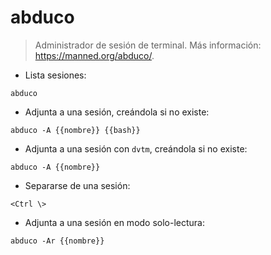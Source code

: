 # abduco

> Administrador de sesión de terminal.
> Más información: <https://manned.org/abduco/>.

- Lista sesiones:

`abduco`

- Adjunta a una sesión, creándola si no existe:

`abduco -A {{nombre}} {{bash}}`

- Adjunta a una sesión con `dvtm`, creándola si no existe:

`abduco -A {{nombre}}`

- Separarse de una sesión:

`<Ctrl \>`

- Adjunta a una sesión en modo solo-lectura:

`abduco -Ar {{nombre}}`
